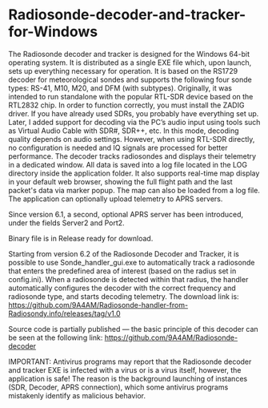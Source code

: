 # Radiosonde-decoder-and-tracker-for-Windows
The Radiosonde decoder and tracker is designed for the Windows 64-bit operating system. It is distributed as a single EXE file which, upon launch, sets up everything necessary for operation. It is based on the RS1729 decoder for meteorological sondes and supports the following four sonde types: RS-41, M10, M20, and DFM (with subtypes).
Originally, it was intended to run standalone with the popular RTL-SDR device based on the RTL2832 chip. In order to function correctly, you must install the ZADIG driver. If you have already used SDRs, you probably have everything set up.
Later, I added support for decoding via the PC’s audio input using tools such as Virtual Audio Cable with SDR#, SDR++, etc. In this mode, decoding quality depends on audio settings. However, when using RTL-SDR directly, no configuration is needed and IQ signals are processed for better performance.
The decoder tracks radiosondes and displays their telemetry in a dedicated window. All data is saved into a log file located in the LOG directory inside the application folder.
It also supports real-time map display in your default web browser, showing the full flight path and the last packet's data via marker popup. The map can also be loaded from a log file.
The application can optionally upload telemetry to APRS servers.


Since version 6.1, a second, optional APRS server has been introduced, under the fields Server2 and Port2.


Binary file is in Release ready for download.


Starting from version 6.2 of the Radiosonde Decoder and Tracker, it is possible to use Sonde_handler_gui.exe to automatically track a radiosonde that enters the predefined area of interest (based on the radius set in config.ini). When a radiosonde is detected within that radius, the handler automatically configures the decoder with the correct frequency and radiosonde type, and starts decoding telemetry.
The download link is:
https://github.com/9A4AM/Radiosonde-handler-from-Radiosondy.info/releases/tag/v1.0


Source code is partially published — the basic principle of this decoder can be seen at the following link:
https://github.com/9A4AM/Radiosonde-decoder



IMPORTANT: Antivirus programs may report that the Radiosonde decoder and tracker EXE is infected with a virus or is a virus itself, however, the application is safe!
The reason is the background launching of instances (SDR, Decoder, APRS connection), which some antivirus programs mistakenly identify as malicious behavior.
